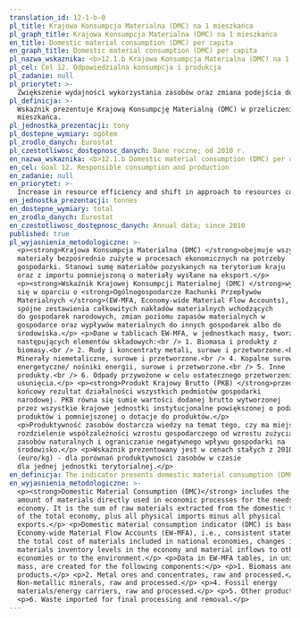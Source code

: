 ```yaml
---
translation_id: 12-1-b-0
pl_title: Krajowa Konsumpcja Materialna (DMC) na 1 mieszkańca
pl_graph_title: Krajowa Konsumpcja Materialna (DMC) na 1 mieszkańca
en_title: Domestic material consumption (DMC) per capita
en_graph_title: Domestic material consumption (DMC) per capita
pl_nazwa_wskaznika: <b>12.1.b Krajowa Konsumpcja Materialna (DMC) na 1 mieszkańca</b>
pl_cel: Cel 12. Odpowiedzialna konsumpcja i produkcja
pl_zadanie: null
pl_priorytet: >-
  Zwiększenie wydajności wykorzystania zasobów oraz zmiana podejścia do zasobów polegająca na odejściu od ich linearnego zagospodarowania, a także zmiana wzorców konsumpcyjnych (rozwój gospodarki o obiegu zamkniętym)
pl_definicja: >-
  Wskaźnik prezentuje Krajową Konsumpcję Materialną (DMC) w przeliczeniu na 1
  mieszkańca.
pl_jednostka_prezentacji: tony
pl_dostepne_wymiary: ogółem
pl_zrodlo_danych: Eurostat
pl_czestotliwosc_dostępnosc_danych: Dane roczne; od 2010 r.
en_nazwa_wskaznika: <b>12.1.b Domestic material consumption (DMC) per capita</b>
en_cel: Goal 12. Responsible consumption and production
en_zadanie: null
en_priorytet: >-
  Increase in resource efficiency and shift in approach to resources consisting in departure from their linear use as well as shift in consumption patterns (development of circular economy)
en_jednostka_prezentacji: tonnes
en_dostepne_wymiary: total
en_zrodlo_danych: Eurostat
en_czestotliwosc_dostępnosc_danych: Annual data; since 2010
published: true
pl_wyjasnienia_metodologiczne: >-
  <p><strong>Krajowa Konsumpcja Materialna (DMC) </strong>obejmuje wszystkie
  materiały bezpośrednio zużyte w procesach ekonomicznych na potrzeby
  gospodarki. Stanowi sumę materiałów pozyskanych na terytorium kraju
  oraz z importu pomniejszoną o materiały wysłane na eksport.</p>
  <p><strong>Wskaźnik Krajowej Konsumpcji Materialnej (DMC) </strong>wyznacza
  się w oparciu o <strong>Ogólnogospodarcze Rachunki Przepływów
  Materialnych </strong>(EW-MFA, Economy-wide Material Flow Accounts), czyli
  spójne zestawienia całkowitych nakładów materialnych wchodzących
  do gospodarek narodowych, zmian poziomu zapasów materialnych w
  gospodarce oraz wypływów materialnych do innych gospodarek albo do
  środowiska.</p> <p>Dane w tablicach EW-MFA, w jednostkach masy, tworzy się dla
  następujących elementów składowych:<br /> 1. Biomasa i produkty z
  biomasy.<br /> 2. Rudy i koncentraty metali, surowe i przetworzone.<br /> 3.
  Minerały niemetaliczne, surowe i przetworzone.<br /> 4. Kopalne surowce
  energetyczne/ nośniki energii, surowe i przetworzone.<br /> 5. Inne
  produkty.<br /> 6. Odpady przywożone w celu ostatecznego przetworzenia i
  usunięcia.</p> <p><strong>Produkt Krajowy Brutto (PKB) </strong>przedstawia
  końcowy rezultat działalności wszystkich podmiotów gospodarki
  narodowej. PKB równa się sumie wartości dodanej brutto wytworzonej
  przez wszystkie krajowe jednostki instytucjonalne powiększonej o podatki od
  produktów i pomniejszonej o dotacje do produktów.</p>
  <p>Produktywność zasobów dostarcza wiedzy na temat tego, czy ma miejsce
  rozdzielenie współzależności wzrostu gospodarczego od wzrostu zużycia
  zasobów naturalnych i ograniczanie negatywnego wpływu gospodarki na
  środowisko.</p> <p>Wskaźnik prezentowany jest w cenach stałych z 2010 r.
  (euro/kg) - dla porównań produktywności zasobów w czasie
  dla jednej jednostki terytorialnej.</p>
en_definicja: The indicator presents domestic material consumption (DMC) per capita.
en_wyjasnienia_metodologiczne: >-
  <p><strong>Domestic Material Consumption (DMC)</strong> includes the total
  amount of materials directly used in economic processes for the needs of the
  economy. It is the sum of raw materials extracted from the domestic territory
  of the total economy, plus all physical imports minus all physical
  exports.</p> <p>Domestic material consumption indicator (DMC) is based on
  Economy-wide Material Flow Accounts (EW-MFA), i.e., consistent statements of
  the total cost of materials included in national economies, changes in
  materials inventory levels in the economy and material inflows to other
  economies or to the environment.</p> <p>Data in EW-MFA tables, in units of
  mass, are created for the following components:</p> <p>1. Biomass and biomass
  products.</p> <p>2. Metal ores and concentrates, raw and processed.</p> <p>3.
  Non-metallic minerals, raw and processed.</p> <p>4. Fossil energy
  materials/energy carriers, raw and processed.</p> <p>5. Other products.</p>
  <p>6. Waste imported for final processing and removal.</p>
---
```

